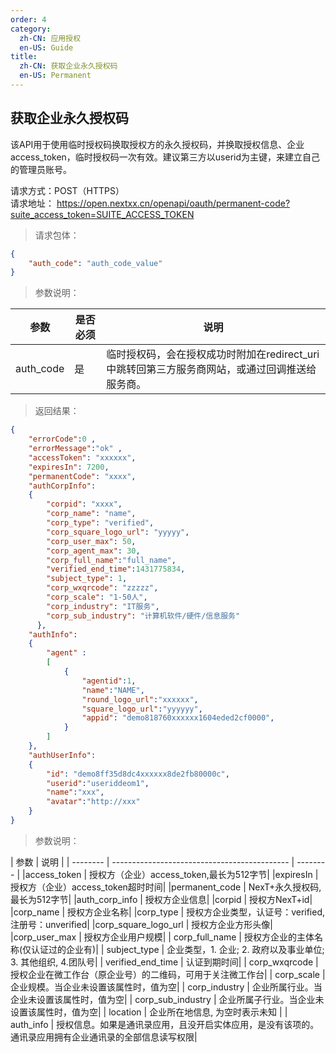 ```yaml
---
order: 4
category:
  zh-CN: 应用授权
  en-US: Guide
title: 
  zh-CN: 获取企业永久授权码
  en-US: Permanent
---
```



## 获取企业永久授权码
该API用于使用临时授权码换取授权方的永久授权码，并换取授权信息、企业access_token，临时授权码一次有效。建议第三方以userid为主键，来建立自己的管理员账号。

请求方式：POST（HTTPS）  
请求地址： https://open.nextxx.cn/openapi/oauth/permanent-code?suite_access_token=SUITE_ACCESS_TOKEN

> 请求包体：
```json
{
    "auth_code": "auth_code_value"
}
```
> 参数说明：

| 参数 | 是否必须 | 说明 |
| --------    | -------------------------------------------- | -------- |
| auth_code | 是 | 临时授权码，会在授权成功时附加在redirect_uri中跳转回第三方服务商网站，或通过回调推送给服务商。|

>返回结果：
```json
{
    "errorCode":0 ,
    "errorMessage":"ok" ,
    "accessToken": "xxxxxx", 
    "expiresIn": 7200, 
    "permanentCode": "xxxx",
    "authCorpInfo": 
    {
        "corpid": "xxxx",
        "corp_name": "name",
        "corp_type": "verified",
        "corp_square_logo_url": "yyyyy",
        "corp_user_max": 50,
        "corp_agent_max": 30,
        "corp_full_name":"full_name",
        "verified_end_time":1431775834,
        "subject_type": 1,
        "corp_wxqrcode": "zzzzz",
        "corp_scale": "1-50人",
        "corp_industry": "IT服务",
        "corp_sub_industry": "计算机软件/硬件/信息服务"
      },
    "authInfo":
    {
        "agent" :
        [
            {
                "agentid":1,
                "name":"NAME",
                "round_logo_url":"xxxxxx",
                "square_logo_url":"yyyyyy",
                "appid": "demo818760xxxxxx1604eded2cf0000",
            }
        ]
    },
    "authUserInfo":
    {
        "id": "demo8ff35d8dc4xxxxxx8de2fb80000c",
        "userid":"useriddeom1",
        "name":"xxx",
        "avatar":"http://xxx"
    }
}
```

> 参数说明：

| 参数 | 说明 |
| --------    | -------------------------------------------- | -------- |
|access_token | 授权方（企业）access_token,最长为512字节|
|expiresIn | 授权方（企业）access_token超时时间|
|permanent_code | NexT+永久授权码,最长为512字节|
|auth_corp_info | 授权方企业信息|
|corpid | 授权方NexT+id|
|corp_name | 授权方企业名称|
|corp_type | 授权方企业类型，认证号：verified, 注册号：unverified|
|corp_square_logo_url | 授权方企业方形头像|
|corp_user_max | 授权方企业用户规模|
| corp_full_name | 授权方企业的主体名称(仅认证过的企业有)|
| subject_type | 企业类型，1. 企业; 2. 政府以及事业单位; 3. 其他组织, 4.团队号|
| verified_end_time | 认证到期时间|
| corp_wxqrcode | 授权企业在微工作台（原企业号）的二维码，可用于关注微工作台|
| corp_scale | 企业规模。当企业未设置该属性时，值为空|
| corp_industry | 企业所属行业。当企业未设置该属性时，值为空|
| corp_sub_industry | 企业所属子行业。当企业未设置该属性时，值为空|
| location | 企业所在地信息, 为空时表示未知 |
| auth_info | 授权信息。如果是通讯录应用，且没开启实体应用，是没有该项的。通讯录应用拥有企业通讯录的全部信息读写权限|
